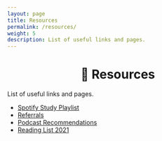 ```yaml
---
layout: page
title: Resources
permalink: /resources/
weight: 5
description: List of useful links and pages.
---
```

<h1 style="text-align:center;" >🍉 Resources</h1>
<p class="text-center" >List of useful links and pages.</p>


* [Spotify Study Playlist](https://open.spotify.com/playlist/6mtQxnGRYzAzILoJBPPcey?si=9Q8hWMgVSVWNEnyordHkyQ)
* [Referrals](/referrals)
* [Podcast Recommendations](/podcast-recommendations)
* [Reading List 2021](/reading-list-2021)
